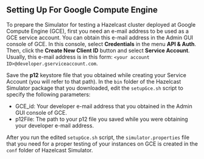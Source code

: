 

## Setting Up For Google Compute Engine

To prepare the Simulator for testing a Hazelcast cluster deployed at Google Compute Engine (GCE), first you need an e-mail address to be used as a GCE service account. You can obtain this e-mail address in the Admin GUI console of GCE. In this console, select **Credentials** in the menu **API &  Auth**. Then, click the **Create New Client ID** button and select **Service Account**. Usually, this e-mail address is in this form: `<your account ID>@developer.gserviceaccount.com`.

Save the **p12** keystore file that you obtained while creating your Service Account (you will refer to that path). In the `bin` folder of the Hazelcast Simulator package that you downloaded, edit the `setupGce.sh` script to specify the following parameters:

- GCE_id: Your developer e-mail address that you obtained in the Admin GUI console of GCE.
- p12File: The path to your p12 file you saved while you were obtaining your developer e-mail address.

After you run the edited `setupGce.sh` script, the `simulator.properties` file that you need for a proper testing of your instances on GCE is created in the `conf` folder of Hazelcast Simulator.
